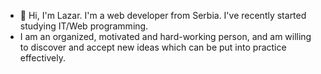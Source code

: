 - 👋 Hi, I'm Lazar. I'm a web developer from Serbia. I've recently started studying IT/Web programming.
- I am an organized, motivated and hard-working person, and am willing to discover and accept new ideas which can be put into practice effectively.

<!---
Lazar-X/Lazar-X is a ✨ special ✨ repository because its `README.md` (this file) appears on your GitHub profile.
You can click the Preview link to take a look at your changes.
--->
